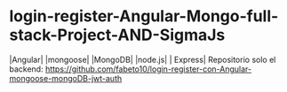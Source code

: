 # login-register-Angular-Mongo-full-stack-Project-AND-SigmaJs
|Angular| |mongoose| |MongoDB| |node.js| | Express|
Repositorio solo el backend: https://github.com/fabeto10/login-register-con-Angular-mongoose-mongoDB-jwt-auth

